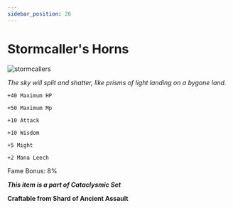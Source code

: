 ```yaml
---
sidebar_position: 26
---
```


# Stormcaller's Horns

![stormcallers](https://vwiki.valorserver.com/api/item/picture/stormcaller's%20horns)

<i>The sky will split and shatter, like prisms of light landing on a bygone land.</i>

    +40 Maximum HP
    
    +50 Maximum Mp
    
    +10 Attack
    
    +10 Wisdom
    
    +5 Might
    
    +2 Mana Leech
    
Fame Bonus: 8%

***This item is a part of Cataclysmic Set***

**Craftable from Shard of Ancient Assault**
